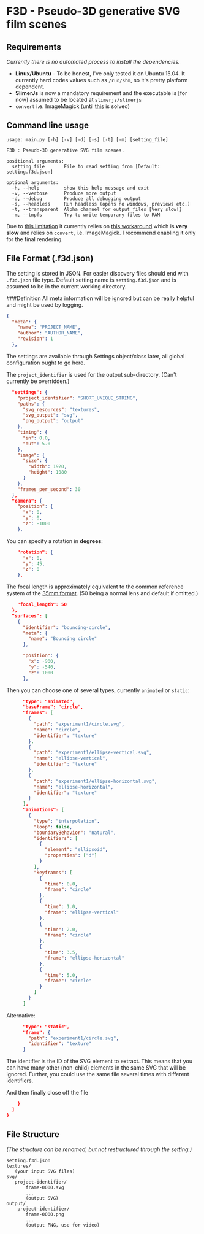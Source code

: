 # F3D - Pseudo-3D generative SVG film scenes

## Requirements
*Currently there is no automated process to install the dependencies.*
- **Linux/Ubuntu** - To be honest, I've only tested it on Ubuntu 15.04. It currently hard codes values such as `/run/shm`, so it's pretty platform dependent.
- **SlimerJs** is now a mandatory requirement and the executable is [for now] assumed to be located at `slimerjs/slimerjs`
- `convert` i.e. ImageMagick (until [this](https://github.com/laurentj/slimerjs/issues/154) is solved)

## Command line usage
```text
usage: main.py [-h] [-v] [-d] [-s] [-t] [-m] [setting_file]

F3D : Pseudo-3D generative SVG film scenes.

positional arguments:
  setting_file       File to read setting from [Default: setting.f3d.json]

optional arguments:
  -h, --help         show this help message and exit
  -v, --verbose      Produce more output
  -d, --debug        Produce all debugging output
  -s, --headless     Run headless (opens no windows, previews etc.)
  -t, --transparent  Alpha channel for output files [Very slow!]
  -m, --tmpfs        Try to write temporary files to RAM
```

Due to [this limitation](https://github.com/laurentj/slimerjs/issues/154) 
it currently relies on [this workaround](https://github.com/laurentj/slimerjs/issues/154#issuecomment-58495876)
which is **very slow** and relies on `convert`, i.e. ImageMagick. 
I recommend enabling it only for the final rendering.

## File Format (.f3d.json)
The setting is stored in JSON. 
For easier discovery files should end with `.f3d.json` file type.
Default setting name is `setting.f3d.json` and is assumed to be in the current working directory.

###Definition
All meta information will be ignored but can be really helpful and might be used by logging.
```json
{
  "meta": {
    "name": "PROJECT_NAME",
    "author": "AUTHOR_NAME",
    "revision": 1
  },
```
The settings are available through Settings object/class later, all global configuration ought to go here.

The `project_identifier` is used for the output sub-directory. (Can't currently be overridden.)
```json
  "settings": {
    "project_identifier": "SHORT_UNIQUE_STRING",
    "paths": {
      "svg_resources": "textures",
      "svg_output": "svg",
      "png_output": "output"
    },
    "timing": {
      "in": 0.0,
      "out": 5.0
    },
    "image": {
      "size": {
        "width": 1920,
        "height": 1080
      }
    },
    "frames_per_second": 30
  },
  "camera": {
    "position": {
      "x": 0,
      "y": 0,
      "z": -1000
    },
```
You can specify a rotation in **degrees**:

```json
    "rotation": {
      "x": 0,
      "y": 45,
      "z": 0      
    },
```
The focal length is approximately equivalent to the common reference system 
of the [35mm format](https://en.wikipedia.org/wiki/35mm_format). 
(50 being a normal lens and default if omitted.)
```json
    "focal_length": 50
  },
  "surfaces": [
    {
      "identifier": "bouncing-circle",
      "meta": {
        "name": "Bouncing circle"
      },

      "position": {
        "x": -980,
        "y": -540,
        "z": 1000
      },      
```

Then you can choose one of several types, currently `animated` or `static`:

```json
      "type": "animated",
      "baseFrame": "circle",
      "frames": [
        {
          "path": "experiment1/circle.svg",
          "name": "circle",
          "identifier": "texture"
        },
        {
          "path": "experiment1/ellipse-vertical.svg",
          "name": "ellipse-vertical",
          "identifier": "texture"
        },
        {
          "path": "experiment1/ellipse-horizontal.svg",
          "name": "ellipse-horizontal",
          "identifier": "texture"
        }
      ],
      "animations": [
        {
          "type": "interpolation",
          "loop": false,
          "boundaryBehavior": "natural",
          "identifiers": [
            {
              "element": "ellipsoid",
              "properties": ["d"]
            }
          ],
          "keyframes": [
            {
              "time": 0.0,
              "frame": "circle"
            },
            {
              "time": 1.0,
              "frame": "ellipse-vertical"
            },
            {
              "time": 2.0,
              "frame": "circle"
            },
            {
              "time": 3.5,
              "frame": "ellipse-horizontal"
            },
            {
              "time": 5.0,
              "frame": "circle"
            }
          ]
        }
      ]
```

Alternative:
```json
      "type": "static",
      "frame": {
        "path": "experiment1/circle.svg",
        "identifier": "texture"
      }     
```
The identifier is the ID of the SVG element to extract. 
This means that you can have many other (non-child) elements in the same SVG that will be ignored.
Further, you could use the same file several times with different identifiers.

And then finally close off the file
```json
    }
  ]
}
```


## File Structure
*(The structure can be renamed, but not restructured through the setting.)*

```plain
setting.f3d.json
textures/
   (your input SVG files)
svg/
   project-identifier/
       frame-0000.svg
       ...
       (output SVG)
output/
    project-identifier/
       frame-0000.png
       ...
       (output PNG, use for video)
```

